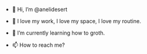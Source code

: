 - 👋 Hi, I’m @anelidesert
- 👀 I love my work, I love my space, I love my routine.
- 🌱 I’m currently learning how to groth.

- 📫 How to reach me?

<!---
anelidesert/anelidesert is a ✨ special ✨ repository because its `README.md` (this file) appears on your GitHub profile.
You can click the Preview link to take a look at your changes.
--->

